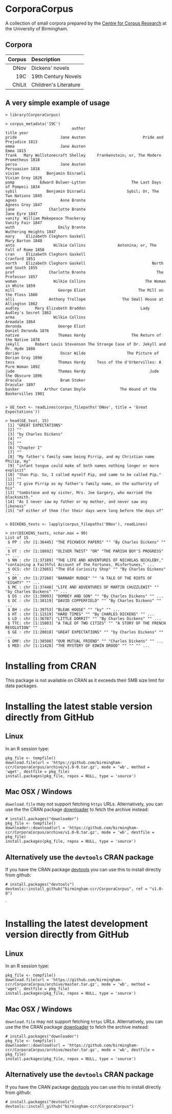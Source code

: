 CorporaCorpus
=============

A collection of small corpora prepared by the [Centre for Corpus Research](http://www.birmingham.ac.uk/research/activity/corpus/) at the University of Birmingham.

Corpora
-------

| Corpus | Description |
| ---:   | :--- |
| DNov   | Dickens' novels |
| 19C    | 19th Century Novels |
| ChiLit | Children's Literature |

A very simple example of usage
------------------------------

    > library(CorporaCorpus)

    > corpus_metadata('19C')
                                 author                                       title year
    pride                   Jane Austen                         Pride and Prejudice 1813
    emma                    Jane Austen                                        Emma 1815
    frank   Mary Wollstonecraft Shelley     Frankenstein; or, The Modern Prometheus 1818
    persu                   Jane Austen                                  Persuasion 1818
    vivian            Benjamin Disraeli                                 Vivian Grey 1826
    pomp           Edward Bulwer-Lytton                    The Last Days of Pompeii 1834
    sybil             Benjamin Disraeli                  Sybil; Or, The Two Nations 1845
    agnes                   Anne Bronte                                 Agness Grey 1847
    jane               Charlotte Bronte                                   Jane Eyre 1847
    vanity  William Makepeace Thackeray                                 Vanity Fair 1847
    wuth                   Emily Bronte                           Wuthering Heights 1847
    mary     Elizabeth Cleghorn Gaskell                                 Mary Barton 1848
    anto                 Wilkie Collins              Antonina; or, The Fall of Rome 1850
    cran     Elizabeth Cleghorn Gaskell                                    Cranford 1851
    north    Elizabeth Cleghorn Gaskell                             North and South 1855
    prof               Charlotte Bronte                               The Professor 1857
    woman                Wilkie Collins                          The Woman in White 1859
    mill                   George Eliot                       The Mill on the Floss 1860
    alli               Anthony Trollope                The Small House at Allington 1862
    audley       Mary Elizabeth Braddon                        Lady Audley's Secret 1862
    arma                 Wilkie Collins                                    Armadale 1864
    deronda                George Eliot                              Daniel Deronda 1876
    native                 Thomas Hardy                    The Return of the Native 1878
    jekyll       Robert Louis Stevenson The Strange Case of Dr. Jekyll and Mr. Hyde 1886
    dorian                  Oscar Wilde                  The Picture of Dorian Gray 1890
    tess                   Thomas Hardy     Tess of the d'Urbervilles: A Pure Woman 1892
    jude                   Thomas Hardy                            Jude the Obscure 1896
    dracula                 Bram Stoker                                    Dracular 1897
    basker           Arthur Conan Doyle               The Hound of the Baskervilles 1901


    > GE_text <- readLines(corpus_filepaths('DNov', title = 'Great Expectations'))

    > head(GE_text, 15)
     [1] "GREAT EXPECTATIONS"                                                     
     [2] ""                                                                       
     [3] "by Charles Dickens"                                                     
     [4] ""                                                                       
     [5] ""                                                                       
     [6] "Chapter I"                                                              
     [7] ""                                                                       
     [8] "My father's family name being Pirrip, and my Christian name Philip, my" 
     [9] "infant tongue could make of both names nothing longer or more explicit" 
    [10] "than Pip. So, I called myself Pip, and came to be called Pip."          
    [11] ""                                                                       
    [12] "I give Pirrip as my father's family name, on the authority of his"      
    [13] "tombstone and my sister, Mrs. Joe Gargery, who married the blacksmith." 
    [14] "As I never saw my father or my mother, and never saw any likeness"      
    [15] "of either of them (for their days were long before the days of"         


    > DICKENS_texts <- lapply(corpus_filepaths('DNov'), readLines)

    > str(DICKENS_texts, nchar.max = 90)
    List of 15
     $ PP : chr [1:36445] "THE PICKWICK PAPERS" "" "By Charles Dickens" "" ...
     $ OT : chr [1:18692] "OLIVER TWIST" "OR" "THE PARISH BOY'S PROGRESS" "" ...
     $ NN : chr [1:37189] "THE LIFE AND ADVENTURES OF NICHOLAS NICKLEBY," "containing a Faithful Account of the Fortunes, Misfortunes," ...
     $ OCS: chr [1:23665] "The Old Curiosity Shop" "" "By Charles Dickens" "" ...
     $ BR : chr [1:27260] "BARNABY RUDGE" "" "A TALE OF THE RIOTS OF 'EIGHTY" "" ...
     $ MC : chr [1:37448] "LIFE AND ADVENTURES OF MARTIN CHUZZLEWIT" "" "by Charles Dickens" "" ...
     $ DS : chr [1:39093] "DOMBEY AND SON" "" "By Charles Dickens" "" ...
     $ DC : chr [1:38119] "DAVID COPPERFIELD" "" "By Charles Dickens" "" ...
     $ BH : chr [1:39753] "BLEAK HOUSE" "" "by" "" ...
     $ HT : chr [1:11519] "HARD TIMES" "" "By CHARLES DICKENS" "" ...
     $ LD : chr [1:36787] "LITTLE DORRIT" "" "By Charles Dickens" "" ...
     $ TTC: chr [1:15803] "A TALE OF TWO CITIES" "" "A STORY OF THE FRENCH REVOLUTION" "" ...
     $ GE : chr [1:20018] "GREAT EXPECTATIONS" "" "by Charles Dickens" "" ...
     $ OMF: chr [1:38508] "OUR MUTUAL FRIEND" "" "Charles Dickens" "" ...
     $ MED: chr [1:11428] "THE MYSTERY OF EDWIN DROOD" "" "" "" ...


Installing from CRAN
====================

This package is not available on CRAN as it exceeds their 5MB size limit for data packages.

Installing the latest stable version directly from GitHub
=========================================================

Linux
-----

In an R session type:

    pkg_file <- tempfile()
    download.file(url = 'https://github.com/birmingham-ccr/CorporaCorpus/archive/v1.0-0.tar.gz', mode = 'wb', method = 'wget', destfile = pkg_file)
    install.packages(pkg_file, repos = NULL, type = 'source')

Mac OSX / Windows
-----------------

``download.file`` may not support fetching ``https`` URLs. Alternatively, you
can use the the CRAN package [downloader](https://CRAN.R-project.org/package=downloader)
to fetch the archive instead:

    # install.packages("downloader")
    pkg_file <- tempfile()
    downloader::download(url = 'https://github.com/birmingham-ccr/CorporaCorpus/archive/v1.0-0.tar.gz', mode = 'wb', destfile = pkg_file)
    install.packages(pkg_file, repos = NULL, type = 'source')

Alternatively use the `devtools` CRAN package
---------------------------------------------

If you have the CRAN package [devtools](https://CRAN.R-project.org/package=devtools)
you can use this to install directly from github:

    # install.packages("devtools")
    devtools::install_github("birmingham-ccr/CorporaCorpus", ref = "v1.0-0")
`

Installing the latest development version directly from GitHub
==============================================================

Linux
-----

In an R session type:

    pkg_file <- tempfile()
    download.file(url = 'https://github.com/birmingham-ccr/CorporaCorpus/archive/master.tar.gz', mode = 'wb', method = 'wget', destfile = pkg_file)
    install.packages(pkg_file, repos = NULL, type = 'source')

Mac OSX / Windows
-----------------

``download.file`` may not support fetching ``https`` URLs. Alternatively, you
can use the the CRAN package [downloader](https://CRAN.R-project.org/package=downloader)
to fetch the archive instead:

    # install.packages("downloader")
    pkg_file <- tempfile()
    downloader::download(url = 'https://github.com/birmingham-ccr/CorporaCorpus/archive/master.tar.gz', mode = 'wb', destfile = pkg_file)
    install.packages(pkg_file, repos = NULL, type = 'source')

Alternatively use the `devtools` CRAN package
---------------------------------------------

If you have the CRAN package [devtools](https://CRAN.R-project.org/package=devtools)
you can use this to install directly from github:

    # install.packages("devtools")
    devtools::install_github("birmingham-ccr/CorporaCorpus")

